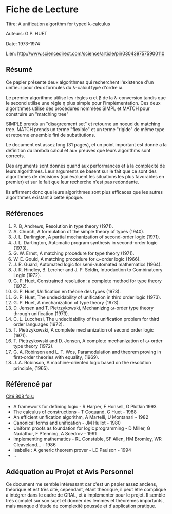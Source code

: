 # Fiche de Lecture

Titre: A unification algorithm for typed λ-calculus

Auteurs: G.P. HUET

Date: 1973-1974  

Lien: http://www.sciencedirect.com/science/article/pii/0304397575900110

## Résumé

Ce papier présente deux algorithmes qui recherchent l'existence d'un unifieur pour deux formules du λ-calcul typé d'ordre ω.

Le premier algorithme utilise les règles α et β de la λ-conversion tandis que le second utilise une règle η plus simple pour l'implémentation.
Ces deux algorithmes utilise des procédures nommées SIMPL et MATCH pour construire un "matching tree"

SIMPLE prends un "disagreement set" et retourne un noeud du matching tree.
MATCH prends un terme "flexible" et un terme "rigide" de même type et retourne ensemble fini de substitutions.

Le document est assez long (31 pages), et un point important est donné a la définition du lambda calcul et aux preuves que leurs algorithms sont corrects.

Des arguments sont donnés quand aux performances et à la complexité de leurs algorithmes. Leur arguments se basent sur le fait que ce sont des algorithmes de décisions (qui évaluent les situations les plus favorables en premier) et sur le fait que leur recherche n'est pas redondante.

Ils affirment donc que leurs algorithmes sont plus efficaces que les autres algorithmes existant à cette époque.

## Références
1. P. B, Andrews, Resolution in type theory (1971).
2. A. Church, A formulation of the simple theory of types (1940).
3. J. L. Darlington, A partial mechanization of second-order logic (1971).
4. J. L. Dartington, Automatic program synthesis in second-order logic (1973).
5. G. W. Ernst, A matching procedure for type theory (1971).
6. W. E. Gould, A matching procedure for ω-order logic (1966).
7. J. R. Guard, Automated logic for semi-automated mathematics (1964).
8. J. R. Hindley, B. Lercher and J. P. Seldin, Introduction to Combinatcnry Logic (1972).
9. G. P. Huet, Constrained resolution: a complete method for type theory (1972).
10. G. P. Huet, Unification en théorie des types (1973).
11. G. P. Huet, The undecidability of unification in third order logic (1973).
12. G. P. Huet, A mechanization of type theory (1973).
13. D. Jensen and T. Pietrzykowski, Mechanizing ω-order type theory through unification (1973).
14. C. L. Lucchesi, The undecidability of the unification problem for third order languages (1972).
15. T. Pietrzykowski, A complete mechanization of second order logic (1971).
16. T. Pietrzykowski and D. Jensen, A complete mechanization of ω-order type theory (1972).
17. G. A. Robinson and L. T. Wos, Paramodulation and theorem proving in first-order theories
with equality, (1969).
18. J. A. Robinson, A machine-oriented logic based on the resolution principle, (1965). 

## Référencé par

[Cité 808 fois:](https://scholar.google.fr/scholar?hl=en&as_sdt=0%2C5&q=A+Unification+Algorithm+for+typed+lambda-calculus+inria&btnG=)
- A framework for defining logic - R Harper, F Honsell, G Plotkin 1993
- The calculus of constructions - T Coquand, G Huet - 1988
- An efficient unification algorithm, A Martelli, U Montanari - 1982
- Canonical forms and unification - JM Hullot - 1980
- Uniform proofs as foundation for logic programming - D Miller, G Nadathur, F Pfenning, A Scedrov - 1991
- Implementing mathematics - RL Constable, SF Allen, HM Bromley, WR Cleaveland... - 1986
- Isabelle : A generic theorem prover - LC Paulson - 1994
- ..

## Adéquation au Projet et Avis Personnel

Ce document me semble intéressant car c'est un papier assez anciens, théorique et est très cité, cependant, étant théorique, il peut être compliqué à intégrer dans le cadre de GRAL, et à implémenter pour le projet. Il semble très complet sur son sujet et donner des lemmes et théorèmes importants, mais manque d'étude de complexité poussée et d'application pratique.
